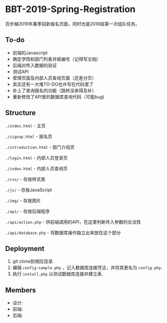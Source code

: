 # BBT-2019-Spring-Registration
百步梯2019年春季招新报名页面，同时也是2018级第一次组队任务。

## To-do
* 前端的Javascript
* 确定学院和部门列表并赋编号（记得写文档)
* 后端对传入数据的验证
* 测试API
* 管理页面及内部人员查询页面（还差分页）
* 其实还有一大堆TO-DO也许写在代码里了
* 补上了查询报名的功能（跳转没来得及补）
* 重新修改了API里的数据库查询代码（可能bug)

## Structure
`./index.html` - 主页

`./signup.html` - 报名页

`./introduction.html` - 部门介绍页

`./login.html` - 内部人员登录页

`./index.html` - 内部人员查询页 

`./css/` - 存放样式表

`./js/` - 存放JavaScript

`./img/` - 存放图片

`./api/` - 存放后端程序

`./api/action.php` - 供前端调用的API，在这里判断传入参数的合法性

`./api/database.php` - 将数据库操作独立出来放在这个部分

## Deployment
1. git clone到相应目录.
2. 编辑 `config-sample.php` ，记入数据库连接凭证，并将其更名为 `config.php`.
3. 执行 `install.php` 以测试数据库连接并建立表.

## Members
* 设计:
* 前端:
* 后端:
